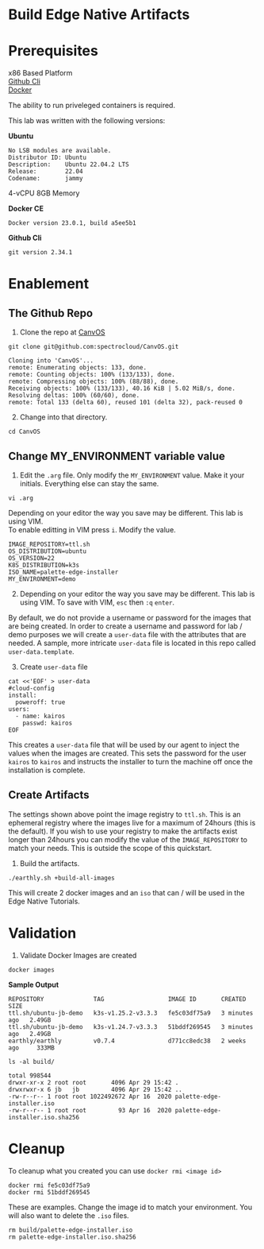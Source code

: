 # Build Edge Native Artifacts

# Prerequisites

x86 Based Platform  
[Github Cli](https://cli.github.com/manual/installation)  
[Docker](https://docs.docker.com/engine/install/)  

<InfoBox>

The ability to run priveleged containers is required.

</InfoBox>

This lab was written with the following versions:

**Ubuntu**

```shell
No LSB modules are available.
Distributor ID: Ubuntu
Description:    Ubuntu 22.04.2 LTS
Release:        22.04
Codename:       jammy
```
4-vCPU
8GB Memory

**Docker CE**

```shell
Docker version 23.0.1, build a5ee5b1
```

**Github Cli**

```shell
git version 2.34.1
```

# Enablement

## The Github Repo

1. Clone the repo at [CanvOS](https://github.com/spectrocloud/CanvOS.git)

```shell
git clone git@github.com:spectrocloud/CanvOS.git
```

```shell
Cloning into 'CanvOS'...
remote: Enumerating objects: 133, done.
remote: Counting objects: 100% (133/133), done.
remote: Compressing objects: 100% (88/88), done.
Receiving objects: 100% (133/133), 40.16 KiB | 5.02 MiB/s, done.
Resolving deltas: 100% (60/60), done.
remote: Total 133 (delta 60), reused 101 (delta 32), pack-reused 0
```

2. Change into that directory.

```shell
cd CanvOS
```

## Change MY_ENVIRONMENT variable value

1. Edit the `.arg` file.  Only modify the `MY_ENVIRONMENT` value.  Make it your initials.  Everything else can stay the same.

```shell
vi .arg
```
Depending on your editor the way you save may be different.  This lab is using VIM.  
To enable editting in VIM press `i`.  Modify the value.

```shell
IMAGE_REPOSITORY=ttl.sh
OS_DISTRIBUTION=ubuntu
OS_VERSION=22
K8S_DISTRIBUTION=k3s
ISO_NAME=palette-edge-installer
MY_ENVIRONMENT=demo
```

2. Depending on your editor the way you save may be different.  This lab is using VIM.  To save with VIM, `esc` then `:q` `enter`.

By default, we do not provide a username or password for the images that are being created.  In order to create a username and password for lab / demo purposes we will create a `user-data` file with the attributes that are needed.  A sample, more intricate `user-data` file is located in this repo called `user-data.template`.

3. Create `user-data` file

```shell
cat <<'EOF' > user-data
#cloud-config
install:
  poweroff: true
users:
  - name: kairos
    passwd: kairos
EOF
```

This creates a `user-data` file that will be used by our agent to inject the values when the images are created.  This sets the password for the user `kairos` to `kairos` and instructs the installer to turn the machine off once the installation is complete.

## Create Artifacts

<InfoBox>

The settings shown above point the image registry to `ttl.sh`.  This is an ephemeral registry where the images live for a maximum of 24hours (this is the default).  If you wish to use your registry to make the artifacts exist longer than 24hours you can modify the value of the `IMAGE_REPOSITORY` to match your needs.  This is outside the scope of this quickstart.

</InfoBox>

1. Build the artifacts.

```shell
./earthly.sh +build-all-images
```

This will create 2 docker images and an `iso` that can / will be used in the Edge Native Tutorials.


# Validation

1. Validate Docker Images are created

```shell
docker images
```
**Sample Output**
```shell
REPOSITORY              TAG                  IMAGE ID       CREATED         SIZE
ttl.sh/ubuntu-jb-demo   k3s-v1.25.2-v3.3.3   fe5c03df75a9   3 minutes ago   2.49GB
ttl.sh/ubuntu-jb-demo   k3s-v1.24.7-v3.3.3   51bddf269545   3 minutes ago   2.49GB
earthly/earthly         v0.7.4               d771cc8edc38   2 weeks ago     333MB
```

```shell
ls -al build/
```

```shell
total 998544
drwxr-xr-x 2 root root       4096 Apr 29 15:42 .
drwxrwxr-x 6 jb   jb         4096 Apr 29 15:42 ..
-rw-r--r-- 1 root root 1022492672 Apr 16  2020 palette-edge-installer.iso
-rw-r--r-- 1 root root         93 Apr 16  2020 palette-edge-installer.iso.sha256
```

# Cleanup
<!-- 
This step is not used when you continue to the next tutorial [Getting Started with Edge Native](../../01-tutorials/20-edge-native/10-edge-native-do.md)
These images will be used in that tutorial. -->

To cleanup what you created you can use `docker rmi <image id>`

```shell
docker rmi fe5c03df75a9
docker rmi 51bddf269545
```

These are examples.  Change the image id to match your environment.
You will also want to delete the `.iso` files.

```shell
rm build/palette-edge-installer.iso
rm palette-edge-installer.iso.sha256
```
